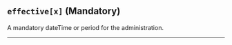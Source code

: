 ## `effective[x]` (Mandatory)

A mandatory dateTime or period for the administration.

---
<!--
Comments from the Meds Interop Working Group (20-Sept-21).
Most of the time a DateTime is sensible.
Some cases may benefit from using the Period, but often things are not administered to exact timescales.
-->